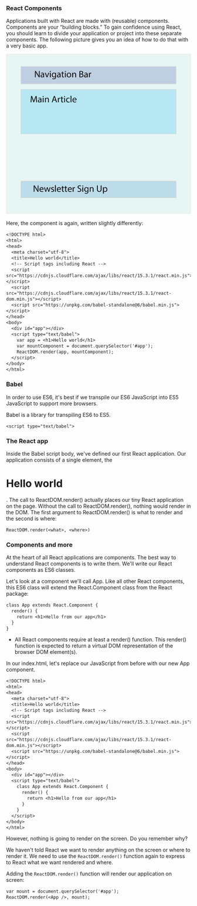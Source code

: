 ### React Components

Applications built with React are made with (reusable) components. Components are your “building blocks.” To gain confidence using React, you should learn to divide your application or project into these separate components. The following picture gives you an idea of how to do that with a very basic app.

![screenshot](./images/component.png)

Here, the component is again, written slightly differently:

```
<!DOCTYPE html>
<html>
<head>
  <meta charset="utf-8">
  <title>Hello world</title>
  <!-- Script tags including React -->
  <script src="https://cdnjs.cloudflare.com/ajax/libs/react/15.3.1/react.min.js"></script>
  <script src="https://cdnjs.cloudflare.com/ajax/libs/react/15.3.1/react-dom.min.js"></script>
  <script src="https://unpkg.com/babel-standalone@6/babel.min.js"></script>
</head>
<body>
  <div id="app"></div>
  <script type="text/babel">
    var app = <h1>Hello world</h1>
    var mountComponent = document.querySelector('#app');
    ReactDOM.render(app, mountComponent);
  </script>
</body>
</html>
```
### Babel
In order to use ES6, it's best if we transpile our ES6 JavaScript into ES5 JavaScript to support more browsers.

Babel is a library for transpiling ES6 to ES5.

```
<script type="text/babel">

```

### The React app

Inside the Babel script body, we've defined our first React application. Our application consists of a single element, the <h1>Hello world</h1>. The call to ReactDOM.render() actually places our tiny React application on the page. Without the call to ReactDOM.render(), nothing would render in the DOM. The first argument to ReactDOM.render() is what to render and the second is where:

```
ReactDOM.render(<what>, <where>)
```

### Components and more

At the heart of all React applications are components. The best way to understand React components is to write them. We'll write our React components as ES6 classes.

Let's look at a component we'll call App. Like all other React components, this ES6 class will extend the React.Component class from the React package:

```
class App extends React.Component {
  render() {
    return <h1>Hello from our app</h1>
  }
}
```
- All React components require at least a render() function. This render() function is expected to return a virtual DOM representation of the browser DOM element(s).

In our index.html, let's replace our JavaScript from before with our new App component.

```
<!DOCTYPE html>
<html>
<head>
  <meta charset="utf-8">
  <title>Hello world</title>
  <!-- Script tags including React -->
  <script src="https://cdnjs.cloudflare.com/ajax/libs/react/15.3.1/react.min.js"></script>
  <script src="https://cdnjs.cloudflare.com/ajax/libs/react/15.3.1/react-dom.min.js"></script>
  <script src="https://unpkg.com/babel-standalone@6/babel.min.js"></script>
</head>
<body>
  <div id="app"></div>
  <script type="text/babel">
    class App extends React.Component {
      render() {
        return <h1>Hello from our app</h1>
      }
    }
  </script>
</body>
</html>
```

However, nothing is going to render on the screen. Do you remember why?

We haven't told React we want to render anything on the screen or where to render it. We need to use the `ReactDOM.render()` function again to express to React what we want rendered and where.

Adding the `ReactDOM.render()` function will render our application on screen:

```
var mount = document.querySelector('#app');
ReactDOM.render(<App />, mount);
```